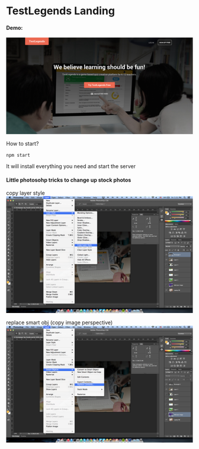 TestLegends Landing
===================

#### Demo:
![alt text](./psd-source/readme_display.png "LOGO")


How to start?
```
npm start
```
It will install everything you need and start the server

#### Little photosohp tricks to change up stock photos
copy layer style
![alt text](./psd-source/copy_layer_style.png "LOGO")

replace smart obj (copy image perspective)
![alt text](./psd-source/replace_smart_obj.png "LOGO")
